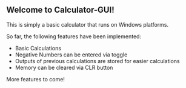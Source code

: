 ## Welcome to Calculator-GUI!
This is simply a basic calculator that runs on Windows platforms. 

So far, the following features have been implemented: 

 - Basic Calculations 
 - Negative Numbers can be entered via toggle
 - Outputs of previous calculations are stored for easier calculations
 - Memory can be cleared via CLR button
 
 More features to come! 
 
